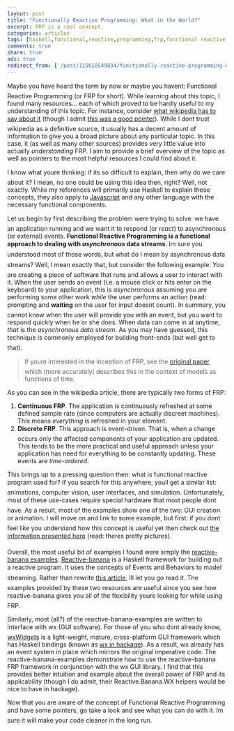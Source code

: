```yaml
---
layout: post
title: "Functionally Reactive Programming: What in the World?"
excerpt: FRP is a cool concept.
categories: articles
tags: [haskell,functional,reactive,programming,frp,functional reactive programming,javascript]
comments: true
share: true
ads: true
redirect_from: ['/post/115618549834/functionally-reactive-programming-what-in-the/', '/post/115618549834/']
---
```


<p>Maybe you have heard the term by now or maybe you havent: Functional Reactive Programming (or FRP for short). While learning about this topic, I found many resources&hellip; each of which proved to be hardly useful to my understanding of this topic. For instance, consider <a href="http://en.wikipedia.org/wiki/Functional_reactive_programming" target="_blank">what wikipedia has to say about it</a> (though I admit <a href="http://keera.co.uk/blog/2014/05/23/state-gui-programming-haskell/" target="_blank">this was a good pointer</a>). While I dont trust wikipedia as a definitive source, it usually has a decent amount of information to give you a broad picture about any particular topic. In this case, it (as well as many other sources) provides very little value into actually <i>understanding</i> FRP. I aim to provide a brief overview of the topic as well as pointers to the most helpful resources I could find about it.</p><p>I know what youre thinking: if its so difficult to explain, then why do we care about it? I mean, no one could be using this idea then, right? Well, not exactly. While my references will primarily use Haskell to explain these concepts, they also apply to <a href="https://baconjs.github.io/" target="_blank">Javascript</a> and any other language with the necessary functional components.</p><p>Let us begin by first describing the problem were trying to solve: we have an application running and we want it to respond (or <i>react</i>) to asynchronous (or external) events. <b>Functional Reactive Programming is a functional approach to dealing with <i>asynchronous</i> data streams</b>. Im sure you understood most of those words, but what do I mean by asynchronous data streams? Well, I mean exactly that, but consider the following example. You are creating a piece of software that runs and allows a user to interact with it. When the user sends an event (i.e. a mouse click or hits enter on the keyboard) to your application, this is <i>asynchronous</i> assuming you are performing some other work <i>while</i> the user performs an action (read: prompting and <b>waiting</b> on the user for input doesnt count). In summary, you cannot know when the user will provide you with an event, but you want to respond quickly when he or she does. When data can come in at anytime, <i>that</i> is the <i>asynchronous data stream</i>. As you may have guessed, this technique is commonly employed for building front-ends (but well get to that).</p><blockquote>If youre interested in the inception of FRP, see the <a href="http://conal.net/papers/icfp97/" target="_blank">original paper</a> which (more accurately) describes this in the context of models as functions of time.<br/></blockquote><p>As you can see in the wikipedia article, there are typically two forms of FRP:</p><ol><li><b>Continuous FRP</b>. The application is continuously refreshed at some defined sample rate (since computers are actually discreet machines). This means <i>everything</i> is refreshed in your element.<br/></li><li><b>Discrete FRP</b>. This approach is event-driven. That is, when a change occurs only the affected components of your application are updated. This tends to be the more practical and useful approach unless your application has need for everything to be constantly updating. These events are <i>time-ordered</i>.</li></ol><p>This brings up to a pressing question then: what is functional reactive program used for? If you search for this anywhere, youll get a similar list: animations, computer vision, user interfaces, and simulation. Unfortunately, most of these use-cases require special hardware that most people dont have. As a result, most of the examples show one of the two: GUI creation or animation. I will move on and link to some example, but first: if you dont feel like you understand how this concept is useful yet then check out <a href="https://gist.github.com/staltz/868e7e9bc2a7b8c1f754" target="_blank">the information presented here</a> (read: theres pretty pictures).</p><p>Overall, the most useful bit of examples I found were simply the <a href="https://wiki.haskell.org/Reactive-banana/Examples" target="_blank">reactive-banana examples</a>. <a href="https://hackage.haskell.org/package/reactive-banana" target="_blank">Reactive-banana</a> is a Haskell framework for building out a reactive program. It uses the concepts of Events and Behaviors to model streaming. Rather than rewrite <a href="https://wiki.haskell.org/FRP_explanation_using_reactive-banana" target="_blank">this article</a>, Ill let you go read it. The examples provided by these two resources are useful since you see how reactive-banana gives you all of the flexibility youre looking for while using FRP.</p><p>Similarly, most (all?) of the reactive-banana-examples are written to interface with wx (GUI software). For those of you who dont already know, <a href="http://wxwidgets.org/" target="_blank">wxWidgets</a> is a light-weight, mature, cross-platform GUI framework which has Haskell bindings (known as <a href="https://hackage.haskell.org/package/wx-0.91.0.0" target="_blank">wx in hackage</a>). As a result, wx already has an event system in place which mirrors the original imperative code. The reactive-banana-examples demonstrate how to use the reactive-banana FRP framework in conjunction with the wx GUI library. I find that this provides better intuition and example about the overall power of FRP and its applicability (though I do admit, their Reactive.Banana.WX helpers would be nice to have in hackage). </p><p>Now that you are aware of the concept of Functional Reactive Programming and have some pointers, go take a look and see what you can do with it. Im sure it will make your code cleaner in the long run.</p>
